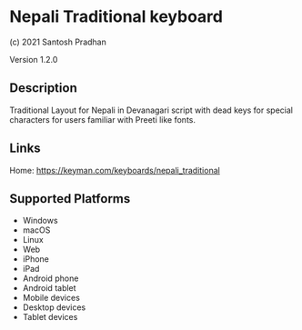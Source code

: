 Nepali Traditional keyboard
==============

(c) 2021 Santosh Pradhan

Version 1.2.0

Description
-----------

Traditional Layout for Nepali in Devanagari script with dead keys for special characters for users familiar with Preeti like fonts. 

Links
-----
Home: 
https://keyman.com/keyboards/nepali_traditional


Supported Platforms
-------------------
 * Windows
 * macOS
 * Linux
 * Web
 * iPhone
 * iPad
 * Android phone
 * Android tablet
 * Mobile devices
 * Desktop devices
 * Tablet devices

